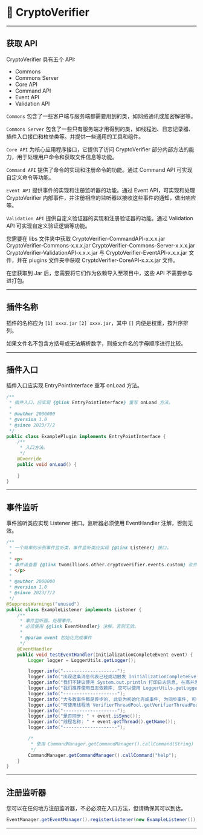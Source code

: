 # 🚀 CryptoVerifier

---

## 获取 API

CryptoVerifier 具有五个 API:

- Commons
- Commons Server
- Core API
- Command API
- Event API
- Validation API

``Commons`` 包含了一些客户端与服务端都需要用到的类，如网络通讯或加密解密等。

``Commons Server`` 包含了一些只有服务端才用得到的类，如线程池、日志记录器、插件入口接口和枚举类等。并提供一些通用的工具和组件。

``Core API`` 为核心应用程序接口，它提供了访问 CryptoVerifier 部分内部方法的能力，用于处理用户命令和获取文件信息等功能。

``Command API`` 提供了命令的实现和注册命令的功能。通过 Command API 可实现自定义命令等功能。

``Event API`` 提供事件的实现和注册监听器的功能。通过 Event API，可实现和处理 CryptoVerifier
内部事件，并注册相应的监听器以接收这些事件的通知，做出响应等。

``Validation API`` 提供自定义验证器的实现和注册验证器的功能。通过 Validation API 可实现自定义验证逻辑等功能。

您需要在 libs 文件夹中获取 CryptoVerifier-CommandAPI-x.x.x.jar CryptoVerifier-Commons-x.x.x.jar CryptoVerifier-Commons-Server-x.x.x.jar CryptoVerifier-ValidationAPI-x.x.x.jar 与 CryptoVerifier-EventAPI-x.x.x.jar 文件，并在
plugins 文件夹中获取 CryptoVerifier-CoreAPI-x.x.x.jar 文件。

在您获取到 Jar 后，您需要将它们作为依赖导入至项目中，这些 API 不需要参与进打包。

---

## 插件名称

插件的名称应为 ``[1] xxxx.jar`` ``[2] xxxx.jar``，其中 ``[]`` 内便是权重，按升序排列。

如果文件名不包含方括号或无法解析数字，则按文件名的字母顺序进行比较。

---

## 插件入口

插件入口应实现 EntryPointInterface 重写 onLoad 方法。

```java
/**
 * 插件入口，应实现 {@link EntryPointInterface} 重写 onLoad 方法。
 *
 * @author 2000000
 * @version 1.0
 * @since 2023/7/2
 */
public class ExamplePlugin implements EntryPointInterface {
    /**
     * 入口方法。
     */
    @Override
    public void onLoad() {
    
    }
}
```

---

## 事件监听

事件监听类应实现 Listener 接口。监听器必须使用 EventHandler 注解，否则无效。

```java
/**
 * 一个简单的示例事件监听类，事件监听类应实现 {@link Listener} 接口。
 *
 * <p>
 * 事件请查看 {@link twomillions.other.cryptoverifier.events.custom} 软件包下所有类。
 * </p>
 *
 * @author 2000000
 * @version 1.0
 * @since 2023/7/2
 */
@SuppressWarnings("unused")
public class ExampleListener implements Listener {
    /**
     * 事件监听器，处理事件。
     * 必须使用 {@link EventHandler} 注解，否则无效。
     *
     * @param event 初始化完成事件
     */
    @EventHandler
    public void testEventHandler(InitializationCompleteEvent event) {
        Logger logger = LoggerUtils.getLogger();

        logger.info("--------------------");
        logger.info("出现这条消息代表已经成功触发 InitializationCompleteEvent, 这与 Bukkit Event 类似。");
        logger.info("我们不建议使用 System.out.println 打印日志信息, 在高并发情况下效率极低。");
        logger.info("我们推荐使用日志依赖库, 您可以使用 LoggerUtils.getLogger() 获取 Logger 打印日志。");
        logger.info("--------------------");
        logger.info("大多数事件都是异步的, 此处为初始化完成事件, 为同步事件, 可使用 isSync() 检查是否为同步事件。");
        logger.info("可使用线程池 VerifierThreadPool.getVerifierThreadPool() 进行同步、异步、延迟、重复操作, 与 Bukkit 线程池类似。");
        logger.info("--------------------");
        logger.info("是否同步: " + event.isSync());
        logger.info("线程名称: " + event.getThread().getName());
        logger.info("--------------------");

        /*
         * 使用 CommandManager.getCommandManager().callCommand(String) 方法处理命令
         */
        CommandManager.getCommandManager().callCommand("help");
    }
}
```

---

## 注册监听器

您可以在任何地方注册监听器，不必必须在入口方法，但请确保其可以到达。

```java
EventManager.getEventManager().registerListener(new ExampleListener());
```

---